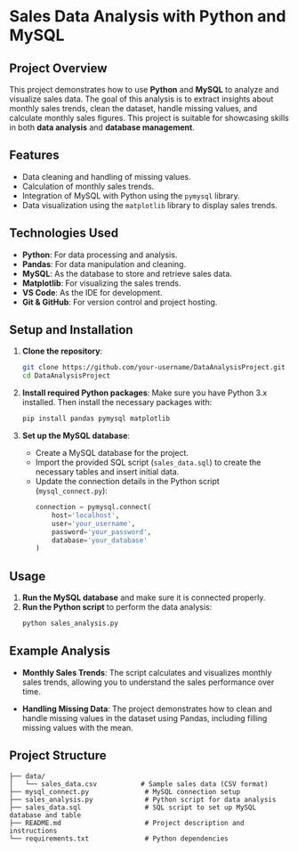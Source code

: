 # Sales Data Analysis with Python and MySQL

## Project Overview

This project demonstrates how to use **Python** and **MySQL** to analyze and visualize sales data. The goal of this analysis is to extract insights about monthly sales trends, clean the dataset, handle missing values, and calculate monthly sales figures. This project is suitable for showcasing skills in both **data analysis** and **database management**.

## Features

- Data cleaning and handling of missing values.
- Calculation of monthly sales trends.
- Integration of MySQL with Python using the `pymysql` library.
- Data visualization using the `matplotlib` library to display sales trends.

## Technologies Used

- **Python**: For data processing and analysis.
- **Pandas**: For data manipulation and cleaning.
- **MySQL**: As the database to store and retrieve sales data.
- **Matplotlib**: For visualizing the sales trends.
- **VS Code**: As the IDE for development.
- **Git & GitHub**: For version control and project hosting.

## Setup and Installation

1. **Clone the repository**:
    ```bash
    git clone https://github.com/your-username/DataAnalysisProject.git
    cd DataAnalysisProject
    ```

2. **Install required Python packages**:
    Make sure you have Python 3.x installed. Then install the necessary packages with:
    ```bash
    pip install pandas pymysql matplotlib
    ```

3. **Set up the MySQL database**:
    - Create a MySQL database for the project.
    - Import the provided SQL script (`sales_data.sql`) to create the necessary tables and insert initial data.
    - Update the connection details in the Python script (`mysql_connect.py`):
      ```python
      connection = pymysql.connect(
          host='localhost',
          user='your_username',
          password='your_password',
          database='your_database'
      )
      ```

## Usage

1. **Run the MySQL database** and make sure it is connected properly.
2. **Run the Python script** to perform the data analysis:
    ```bash
    python sales_analysis.py
    ```

## Example Analysis

- **Monthly Sales Trends**: 
  The script calculates and visualizes monthly sales trends, allowing you to understand the sales performance over time.

- **Handling Missing Data**: 
  The project demonstrates how to clean and handle missing values in the dataset using Pandas, including filling missing values with the mean.

## Project Structure

```plaintext
├── data/
│   └── sales_data.csv           # Sample sales data (CSV format)
├── mysql_connect.py              # MySQL connection setup
├── sales_analysis.py             # Python script for data analysis
├── sales_data.sql                # SQL script to set up MySQL database and table
├── README.md                     # Project description and instructions
└── requirements.txt              # Python dependencies

